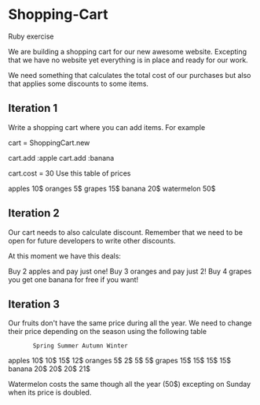 Shopping-Cart
=============

Ruby exercise

We are building a shopping cart for our new awesome website. Excepting that we have no website yet everything is in place and ready for our work.

We need something that calculates the total cost of our purchases but also that applies some discounts to some items.

Iteration 1
-----------
Write a shopping cart where you can add items. For example

cart = ShoppingCart.new

cart.add :apple
cart.add :banana

cart.cost = 30
Use this table of prices

apples     10$
oranges     5$
grapes     15$
banana     20$
watermelon 50$

Iteration 2
-----------
Our cart needs to also calculate discount. Remember that we need to be open for future developers to write other discounts.

At this moment we have this deals:

Buy 2 apples and pay just one!
Buy 3 oranges and pay just 2!
Buy 4 grapes you get one banana for free if you want!

Iteration 3
-----------
Our fruits don't have the same price during all the year. We need to change their price depending on the season using the following table

           Spring Summer Autumn Winter
apples        10$    10$    15$    12$
oranges        5$     2$     5$     5$
grapes        15$    15$    15$    15$
banana        20$    20$    20$    21$

Watermelon costs the same though all the year (50$) excepting on Sunday when its price is doubled.
